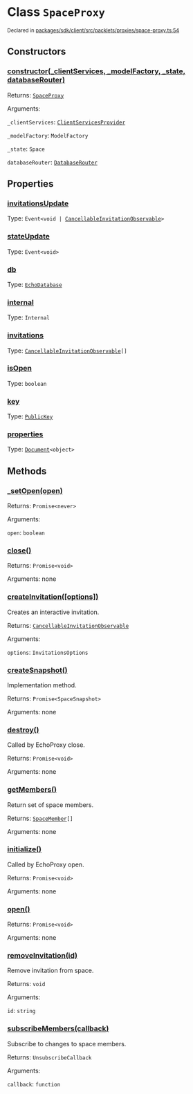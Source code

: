 # Class `SpaceProxy`
<sub>Declared in [packages/sdk/client/src/packlets/proxies/space-proxy.ts:54](https://github.com/dxos/dxos/blob/main/packages/sdk/client/src/packlets/proxies/space-proxy.ts#L54)</sub>




## Constructors
### [constructor(_clientServices, _modelFactory, _state, databaseRouter)](https://github.com/dxos/dxos/blob/main/packages/sdk/client/src/packlets/proxies/space-proxy.ts#L75)


Returns: <code>[SpaceProxy](/api/@dxos/client/classes/SpaceProxy)</code>

Arguments: 

`_clientServices`: <code>[ClientServicesProvider](/api/@dxos/client/interfaces/ClientServicesProvider)</code>

`_modelFactory`: <code>ModelFactory</code>

`_state`: <code>Space</code>

`databaseRouter`: <code>[DatabaseRouter](/api/@dxos/client/classes/DatabaseRouter)</code>

## Properties
### [invitationsUpdate](https://github.com/dxos/dxos/blob/main/packages/sdk/client/src/packlets/proxies/space-proxy.ts#L55)
Type: <code>Event&lt;void | [CancellableInvitationObservable](/api/@dxos/client/interfaces/CancellableInvitationObservable)&gt;</code>
### [stateUpdate](https://github.com/dxos/dxos/blob/main/packages/sdk/client/src/packlets/proxies/space-proxy.ts#L56)
Type: <code>Event&lt;void&gt;</code>
### [db](https://github.com/dxos/dxos/blob/main/packages/sdk/client/src/packlets/proxies/space-proxy.ts#L109)
Type: <code>[EchoDatabase](/api/@dxos/client/classes/EchoDatabase)</code>
### [internal](https://github.com/dxos/dxos/blob/main/packages/sdk/client/src/packlets/proxies/space-proxy.ts#L122)
Type: <code>Internal</code>
### [invitations](https://github.com/dxos/dxos/blob/main/packages/sdk/client/src/packlets/proxies/space-proxy.ts#L117)
Type: <code>[CancellableInvitationObservable](/api/@dxos/client/interfaces/CancellableInvitationObservable)[]</code>
### [isOpen](https://github.com/dxos/dxos/blob/main/packages/sdk/client/src/packlets/proxies/space-proxy.ts#L105)
Type: <code>boolean</code>
### [key](https://github.com/dxos/dxos/blob/main/packages/sdk/client/src/packlets/proxies/space-proxy.ts#L101)
Type: <code>[PublicKey](/api/@dxos/client/classes/PublicKey)</code>
### [properties](https://github.com/dxos/dxos/blob/main/packages/sdk/client/src/packlets/proxies/space-proxy.ts#L113)
Type: <code>[Document](/api/@dxos/client/values#Document)&lt;object&gt;</code>

## Methods
### [_setOpen(open)](https://github.com/dxos/dxos/blob/main/packages/sdk/client/src/packlets/proxies/space-proxy.ts#L251)


Returns: <code>Promise&lt;never&gt;</code>

Arguments: 

`open`: <code>boolean</code>
### [close()](https://github.com/dxos/dxos/blob/main/packages/sdk/client/src/packlets/proxies/space-proxy.ts#L187)


Returns: <code>Promise&lt;void&gt;</code>

Arguments: none
### [createInvitation(\[options\])](https://github.com/dxos/dxos/blob/main/packages/sdk/client/src/packlets/proxies/space-proxy.ts#L208)


Creates an interactive invitation.

Returns: <code>[CancellableInvitationObservable](/api/@dxos/client/interfaces/CancellableInvitationObservable)</code>

Arguments: 

`options`: <code>InvitationsOptions</code>
### [createSnapshot()](https://github.com/dxos/dxos/blob/main/packages/sdk/client/src/packlets/proxies/space-proxy.ts#L246)


Implementation method.

Returns: <code>Promise&lt;SpaceSnapshot&gt;</code>

Arguments: none
### [destroy()](https://github.com/dxos/dxos/blob/main/packages/sdk/client/src/packlets/proxies/space-proxy.ts#L176)


Called by EchoProxy close.

Returns: <code>Promise&lt;void&gt;</code>

Arguments: none
### [getMembers()](https://github.com/dxos/dxos/blob/main/packages/sdk/client/src/packlets/proxies/space-proxy.ts#L194)


Return set of space members.

Returns: <code>[SpaceMember](/api/@dxos/client/interfaces/SpaceMember)[]</code>

Arguments: none
### [initialize()](https://github.com/dxos/dxos/blob/main/packages/sdk/client/src/packlets/proxies/space-proxy.ts#L130)


Called by EchoProxy open.

Returns: <code>Promise&lt;void&gt;</code>

Arguments: none
### [open()](https://github.com/dxos/dxos/blob/main/packages/sdk/client/src/packlets/proxies/space-proxy.ts#L183)


Returns: <code>Promise&lt;void&gt;</code>

Arguments: none
### [removeInvitation(id)](https://github.com/dxos/dxos/blob/main/packages/sdk/client/src/packlets/proxies/space-proxy.ts#L235)


Remove invitation from space.

Returns: <code>void</code>

Arguments: 

`id`: <code>string</code>
### [subscribeMembers(callback)](https://github.com/dxos/dxos/blob/main/packages/sdk/client/src/packlets/proxies/space-proxy.ts#L201)


Subscribe to changes to space members.

Returns: <code>UnsubscribeCallback</code>

Arguments: 

`callback`: <code>function</code>